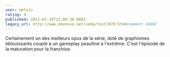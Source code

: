 ```yaml
---
user: melvis
rating: 4
published: 2011-01-19T12:00:38.000Z
legacy_url: http://www.emunova.net/veda/test/670.htm#comment-14882
---
```

Certainement un des meilleurs opus de la série, doté de graphismes éblouissants couplé à un gameplay peaufiné à l'extréme. C'est l'épisode de la maturation pour la franchise.